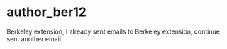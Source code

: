# author_ber12
Berkeley extension, I already sent emails to Berkeley extension, continue sent another email.
